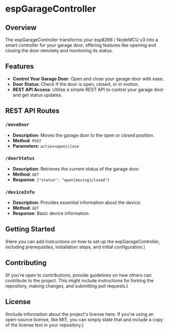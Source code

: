 # espGarageController

## Overview

The espGarageController transforms your esp8266 / NodeMCU v3 into a smart controller for your garage door, offering features like opening and closing the door remotely and monitoring its status.

## Features

- **Control Your Garage Door**: Open and close your garage door with ease.
- **Door Status**: Check if the door is open, closed, or in motion.
- **REST API Access**: Utilize a simple REST API to control your garage door and get status updates.

## REST API Routes

### `/moveDoor`

- **Description**: Moves the garage door to the open or closed position.
- **Method**: `POST`
- **Parameters**: `action=open|close`

### `/doorStatus`

- **Description**: Retrieves the current status of the garage door.
- **Method**: `GET`
- **Response**: `{"status": "open|moving|closed"}`

### `/deviceInfo`

- **Description**: Provides essential information about the device.
- **Method**: `GET`
- **Response**: Basic device information.

## Getting Started

(Here you can add instructions on how to set up the espGarageController, including prerequisites, installation steps, and initial configuration.)

## Contributing

(If you're open to contributions, provide guidelines on how others can contribute to the project. This might include instructions for forking the repository, making changes, and submitting pull requests.)

## License

(Include information about the project's license here. If you're using an open-source license, like MIT, you can simply state that and include a copy of the license text in your repository.)

